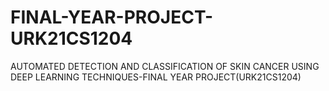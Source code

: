 # FINAL-YEAR-PROJECT-URK21CS1204
AUTOMATED DETECTION AND CLASSIFICATION OF SKIN CANCER USING DEEP LEARNING TECHNIQUES-FINAL YEAR PROJECT(URK21CS1204)

